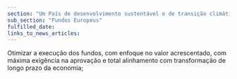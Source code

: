 ```yaml
---
section: "Um País de desenvolvimento sustentável e de transição climática"
sub_section: "Fundos Europeus"
fulfilled_date:
links_to_news_articles:
---
```


Otimizar a execução dos fundos, com enfoque no valor acrescentado, com máxima exigência na aprovação e total alinhamento com transformação de longo prazo da economia;